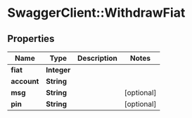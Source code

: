 # SwaggerClient::WithdrawFiat

## Properties
Name | Type | Description | Notes
------------ | ------------- | ------------- | -------------
**fiat** | **Integer** |  | 
**account** | **String** |  | 
**msg** | **String** |  | [optional] 
**pin** | **String** |  | [optional] 


